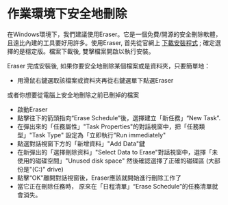 [Title]: # (Windows上的安全刪除)
[Order]: # (1)

# 作業環境下安全地刪除
在Windows環境下，我們建議使用Eraser。它是一個免費/開源的安全刪除軟體，且遠比內建的工具要好用許多。使用Eraser, 首先從官網上 [下載安裝程式](http://eraser.heidi.ie/download/) ; 確定選擇的是穩定版。檔案下載後, 雙擊檔案開啟以執行安裝。

Eraser 完成安裝後, 如果你要安全地刪除某個檔案或是資料夾，只要簡單地：
* 用滑鼠右鍵選取該檔案或資料夾再從右鍵選單下點選Eraser 

或者你想要從電腦上安全地刪除之前已刪掉的檔案
* 啟動Eraser
* 點擊往下的箭頭指向“Erase Schedule”後，選擇建立「新任務」“New Task”.
* 在彈出來的「任務屬性」"Task Properties"的對話視窗中，把「任務類型」"Task Type" 設定為「立即執行"Run immediately"
* 點選對話視窗下方的「新增資料」"Add Data"鍵
* 在新彈出的「選擇刪除资料」"Select Data to Erase"對話視窗中，選擇「未使用的磁碟空間」"Unused disk space"  然後確認選擇了正確的磁碟區 (大部份是"(C:)" drive)
* 點擊“OK"離開對話視窗後，Eraser應該就開始進行刪除工作了
* 當它正在刪除任務時， 原來在「日程清單」“Erase Schedule”的任務清單就會消失。